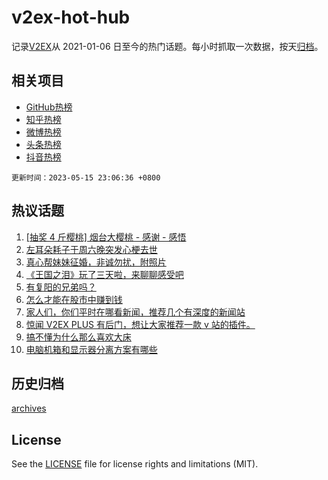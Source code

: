 # v2ex-hot-hub

 记录[V2EX](https://www.v2ex.com/)从 2021-01-06 日至今的热门话题。每小时抓取一次数据，按天[归档](archives)。
 
 ## 相关项目

- [GitHub热榜](https://github.com/snaildev/github-hot-hub)
- [知乎热榜](https://github.com/snaildev/zhihu-hot-hub)
- [微博热榜](https://github.com/snaildev/weibo-hot-hub)
- [头条热榜](https://github.com/snaildev/toutiao-hot-hub)
- [抖音热榜](https://github.com/snaildev/douyin-hot-hub)


 `更新时间：2023-05-15 23:06:36 +0800`

## 热议话题

1. [[抽奖 4 斤樱桃] 烟台大樱桃 - 感谢 - 感悟](https://www.v2ex.com/t/939979)
1. [左耳朵耗子于周六晚突发心梗去世](https://www.v2ex.com/t/940072)
1. [真心帮妹妹征婚，非诚勿扰，附照片](https://www.v2ex.com/t/940146)
1. [《王国之泪》玩了三天啦，来聊聊感受吧](https://www.v2ex.com/t/940117)
1. [有复阳的兄弟吗？](https://www.v2ex.com/t/939998)
1. [怎么才能在股市中赚到钱](https://www.v2ex.com/t/940070)
1. [家人们，你们平时在哪看新闻，推荐几个有深度的新闻站](https://www.v2ex.com/t/940017)
1. [惊闻 V2EX PLUS 有后门，想让大家推荐一款 v 站的插件。](https://www.v2ex.com/t/940006)
1. [搞不懂为什么那么喜欢大床](https://www.v2ex.com/t/940023)
1. [电脑机箱和显示器分离方案有哪些](https://www.v2ex.com/t/940037)

## 历史归档

[archives](archives)

## License

See the [LICENSE](LICENSE) file for license rights and limitations (MIT).

